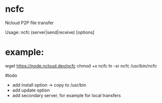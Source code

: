 # ncfc
Ncloud P2P file transfer

Usage: ncfc (server|send|receive) [options]


# example:
wget https://node.ncloud.dev/ncfc
chmod +x ncfc
ln -sr ncfc /usr/bin/ncfc

#todo
   - add install option -> copy to /usr/bin
   - add update option
   - add secondary server, for example for local transfers
